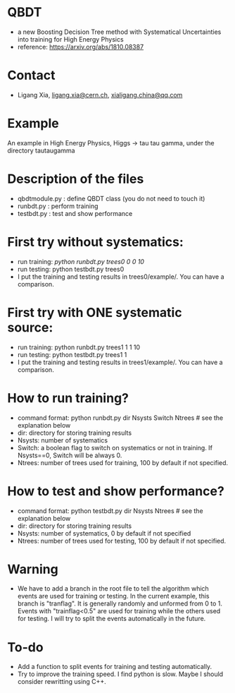 # QBDT
- a new Boosting Decision Tree method with Systematical Uncertainties into training for High Energy Physics
- reference: https://arxiv.org/abs/1810.08387

# Contact
- Ligang Xia, ligang.xia@cern.ch, xialigang.china@qq.com

# Example 
An example in High Energy Physics, Higgs -> tau tau gamma, under the directory tautaugamma

# Description of the files
- qbdtmodule.py : define QBDT class (you do not need to touch it)
- runbdt.py : perform training
- testbdt.py : test and show performance

# First try without systematics:
- run training: *python runbdt.py trees0 0 0 10*
- run testing: python testbdt.py trees0 
- I put the training and testing results in trees0/example/. You can have a comparison.


# First try with ONE systematic source:
- run training: python runbdt.py trees1 1 1 10
- run testing: python testbdt.py trees1 1 
- I put the training and testing results in trees1/example/. You can have a comparison.


# How to run training?
- command format: python runbdt.py dir Nsysts Switch Ntrees # see the explanation below
- dir: directory for storing training results
- Nsysts: number of systematics 
- Switch: a boolean flag to switch on systematics or not in training. If Nsysts==0, Switch will be always 0.
- Ntrees: number of trees used for training, 100 by default if not specified.

# How to test and show performance?
- command format: python testbdt.py dir Nsysts Ntrees # see the explanation below
- dir: directory for storing training results
- Nsysts: number of systematics, 0 by default if not specified
- Ntrees: number of trees used for testing, 100 by default if not specified.


# Warning
- We have to add a branch in the root file to tell the algorithm which events are used for training or testing. In the current example, this branch is "tranflag". It is generally randomly and unformed from 0 to 1. Events with "trainflag<0.5" are used for training while the others used for testing. I will try to split the events automatically in the future.

# To-do
- Add a function to split events for training and testing automatically.
- Try to improve the training speed. I find python is slow. Maybe I should consider rewritting using C++.

